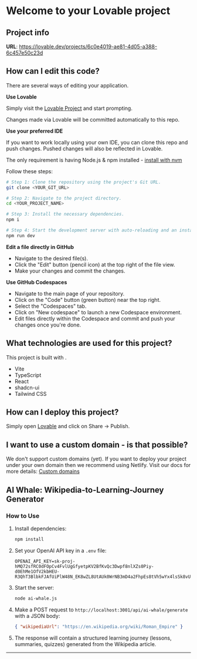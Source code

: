 # Welcome to your Lovable project

## Project info

**URL**: https://lovable.dev/projects/6c0e4019-ae81-4d05-a388-6c457e50c23d

## How can I edit this code?

There are several ways of editing your application.

**Use Lovable**

Simply visit the [Lovable Project](https://lovable.dev/projects/6c0e4019-ae81-4d05-a388-6c457e50c23d) and start prompting.

Changes made via Lovable will be committed automatically to this repo.

**Use your preferred IDE**

If you want to work locally using your own IDE, you can clone this repo and push changes. Pushed changes will also be reflected in Lovable.

The only requirement is having Node.js & npm installed - [install with nvm](https://github.com/nvm-sh/nvm#installing-and-updating)

Follow these steps:

```sh
# Step 1: Clone the repository using the project's Git URL.
git clone <YOUR_GIT_URL>

# Step 2: Navigate to the project directory.
cd <YOUR_PROJECT_NAME>

# Step 3: Install the necessary dependencies.
npm i

# Step 4: Start the development server with auto-reloading and an instant preview.
npm run dev
```

**Edit a file directly in GitHub**

- Navigate to the desired file(s).
- Click the "Edit" button (pencil icon) at the top right of the file view.
- Make your changes and commit the changes.

**Use GitHub Codespaces**

- Navigate to the main page of your repository.
- Click on the "Code" button (green button) near the top right.
- Select the "Codespaces" tab.
- Click on "New codespace" to launch a new Codespace environment.
- Edit files directly within the Codespace and commit and push your changes once you're done.

## What technologies are used for this project?

This project is built with .

- Vite
- TypeScript
- React
- shadcn-ui
- Tailwind CSS

## How can I deploy this project?

Simply open [Lovable](https://lovable.dev/projects/6c0e4019-ae81-4d05-a388-6c457e50c23d) and click on Share -> Publish.

## I want to use a custom domain - is that possible?

We don't support custom domains (yet). If you want to deploy your project under your own domain then we recommend using Netlify. Visit our docs for more details: [Custom domains](https://docs.lovable.dev/tips-tricks/custom-domain/)

## AI Whale: Wikipedia-to-Learning-Journey Generator

### How to Use

1. Install dependencies:
   ```bash
   npm install
   ```
2. Set your OpenAI API key in a `.env` file:
   ```env
   OPENAI_API_KEY=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
   ```
3. Start the server:
   ```bash
   node ai-whale.js
   ```
4. Make a POST request to `http://localhost:3001/api/ai-whale/generate` with a JSON body:
   ```json
   { "wikipediaUrl": "https://en.wikipedia.org/wiki/Roman_Empire" }
   ```
5. The response will contain a structured learning journey (lessons, summaries, quizzes) generated from the Wikipedia article.

---
